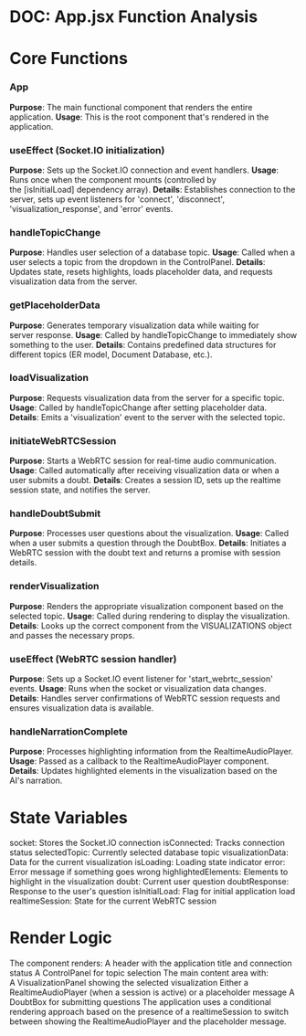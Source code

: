# DOC: App.jsx Function Analysis
# Core Functions
### App
**Purpose**: The main functional component that renders the entire application.
**Usage**: This is the root component that's rendered in the application.

### useEffect (Socket.IO initialization)
**Purpose**: Sets up the Socket.IO connection and event handlers.
**Usage**: Runs once when the component mounts (controlled by the [isInitialLoad] dependency array).
**Details**: Establishes connection to the server, sets up event listeners for 'connect', 'disconnect', 'visualization_response', and 'error' events.

### handleTopicChange
**Purpose**: Handles user selection of a database topic.
**Usage**: Called when a user selects a topic from the dropdown in the ControlPanel.
**Details**: Updates state, resets highlights, loads placeholder data, and requests visualization data from the server.

### getPlaceholderData
**Purpose**: Generates temporary visualization data while waiting for server response.
**Usage**: Called by handleTopicChange to immediately show something to the user.
**Details**: Contains predefined data structures for different topics (ER model, Document Database, etc.).

### loadVisualization
**Purpose**: Requests visualization data from the server for a specific topic.
**Usage**: Called by handleTopicChange after setting placeholder data.
**Details**: Emits a 'visualization' event to the server with the selected topic.

### initiateWebRTCSession
**Purpose**: Starts a WebRTC session for real-time audio communication.
**Usage**: Called automatically after receiving visualization data or when a user submits a doubt.
**Details**: Creates a session ID, sets up the realtime session state, and notifies the server.

### handleDoubtSubmit
**Purpose**: Processes user questions about the visualization.
**Usage**: Called when a user submits a question through the DoubtBox.
**Details**: Initiates a WebRTC session with the doubt text and returns a promise with session details.

### renderVisualization
**Purpose**: Renders the appropriate visualization component based on the selected topic.
**Usage**: Called during rendering to display the visualization.
**Details**: Looks up the correct component from the VISUALIZATIONS object and passes the necessary props.

### useEffect (WebRTC session handler)
**Purpose**: Sets up a Socket.IO event listener for 'start_webrtc_session' events.
**Usage**: Runs when the socket or visualization data changes.
**Details**: Handles server confirmations of WebRTC session requests and ensures visualization data is available.

### handleNarrationComplete
**Purpose**: Processes highlighting information from the RealtimeAudioPlayer.
**Usage**: Passed as a callback to the RealtimeAudioPlayer component.
**Details**: Updates highlighted elements in the visualization based on the AI's narration.

# State Variables
socket: Stores the Socket.IO connection
isConnected: Tracks connection status
selectedTopic: Currently selected database topic
visualizationData: Data for the current visualization
isLoading: Loading state indicator
error: Error message if something goes wrong
highlightedElements: Elements to highlight in the visualization
doubt: Current user question
doubtResponse: Response to the user's question
isInitialLoad: Flag for initial application load
realtimeSession: State for the current WebRTC session

# Render Logic
The component renders:
A header with the application title and connection status
A ControlPanel for topic selection
The main content area with:
A VisualizationPanel showing the selected visualization
Either a RealtimeAudioPlayer (when a session is active) or a placeholder message
A DoubtBox for submitting questions
The application uses a conditional rendering approach based on the presence of a realtimeSession to switch between showing the RealtimeAudioPlayer and the placeholder message.
